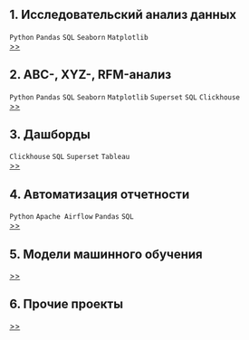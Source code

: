 
## 1. Исследовательский анализ данных 
`Python` `Pandas` `SQL` `Seaborn` `Matplotlib` <br>
[>>](https://github.com/annapavlovads/DA_portfolio/tree/main/eda)

## 2. ABC-, XYZ-, RFM-анализ 
`Python` `Pandas` `SQL` `Seaborn` `Matplotlib` `Superset` `SQL` `Clickhouse` <br>
[>>](https://github.com/annapavlovads/DA_portfolio/tree/main/abc_xyz_rfm)

## 3. Дашборды
`Clickhouse` `SQL` `Superset` `Tableau` <br>
[>>](https://github.com/annapavlovads/DA_portfolio/tree/main/dashboards)

## 4. Автоматизация отчетности
`Python` `Apache Airflow` `Pandas` `SQL` <br>
[>>](https://github.com/annapavlovads/DA_portfolio/tree/main/auto_reports)

## 5. Модели машинного обучения 
[>>](https://github.com/annapavlovads/DA_portfolio/tree/main/ml_models)

## 6. Прочие проекты 
[>>](https://github.com/)
